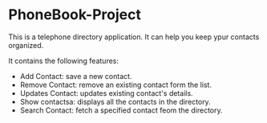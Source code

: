 # PhoneBook-Project
This is a telephone directory application. It can help you keep ypur contacts organized.

It contains the following features:
* Add Contact: save a new contact.
* Remove Contact: remove an existing contact form the list.
* Updates Contact: updates existing contact's details.
* Show contactsa: displays all the contacts in the directory.
* Search Contact: fetch a specified contact feom the directory.
